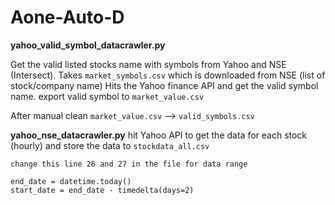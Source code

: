 # Aone-Auto-D



**yahoo_valid_symbol_datacrawler.py**

Get the valid listed stocks name with symbols from Yahoo and NSE (Intersect).
Takes `market_symbols.csv` which is downloaded from NSE (list of stock/company name)
Hits the Yahoo finance API and get the valid symbol name.
export valid symbol to `market_value.csv`


After manual clean `market_value.csv` --> `valid_symbols.csv`


**yahoo_nse_datacrawler.py**
hit Yahoo API to get the data for each stock (hourly)
and store the data to `stockdata_all.csv`

```
change this line 26 and 27 in the file for data range

end_date = datetime.today()
start_date = end_date - timedelta(days=2)
```
